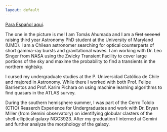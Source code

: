 ```yaml
---
layout: default
---
```



[Para Español aquí](./bio_es.html).

The one in the picture is me! I am Tomás Ahumada and I am a ~~first~~  ~~second~~ raising third year Astronomy PhD student at the University of Maryland (UMD). I am a Chilean astronomer searching for optical counterparts of short gamma-ray bursts and gravitational waves. I am working with Dr. Leo Singer from NASA using the Zwicky Transient Facility to cover large portions of the sky and maxime the probability to find a transients in the northern nightsky. 

I cursed my undergraduate studies at the P. Universidad Católica de Chile and majored in Astronomy. While there I worked with both Prof. Felipe Barrientos and Prof. Karim Pichara on using machine learning algorithms to find quasars in the ATLAS survey. 

During the southern hemisphere summer, I was part of the Cerro Tololo (CTIO) Reaserch Experience for Undergraduates and work with Dr. Bryan Miller (from Gemini observatory) on identifying globular clasters of the shell-elliptical galaxy NGC3923. After my graduation I interned at Gemini and further analyze the morphology of the galaxy.


